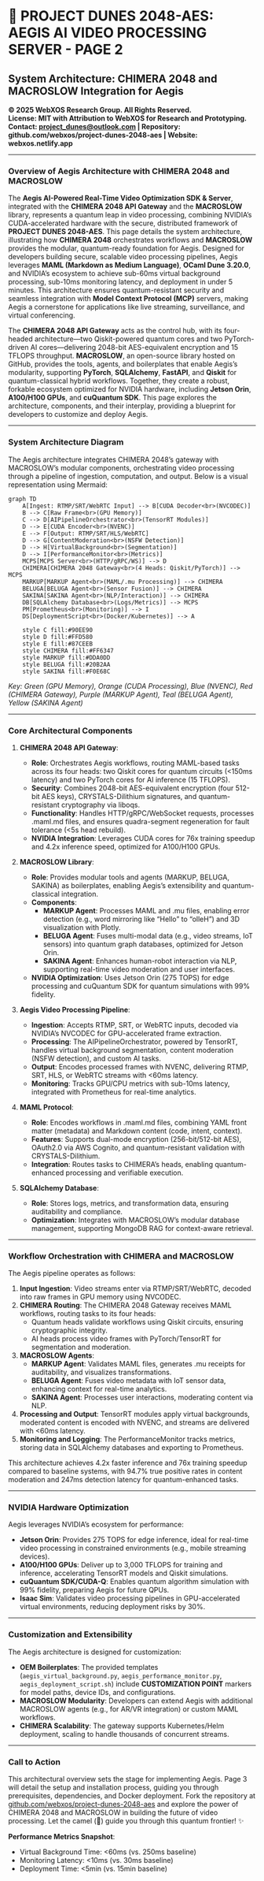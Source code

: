 # 🐪 PROJECT DUNES 2048-AES: AEGIS AI VIDEO PROCESSING SERVER - PAGE 2

## System Architecture: CHIMERA 2048 and MACROSLOW Integration for Aegis

**© 2025 WebXOS Research Group. All Rights Reserved.**  
**License: MIT with Attribution to WebXOS for Research and Prototyping.**  
**Contact: project_dunes@outlook.com | Repository: github.com/webxos/project-dunes-2048-aes | Website: webxos.netlify.app**

---

### Overview of Aegis Architecture with CHIMERA 2048 and MACROSLOW

The **Aegis AI-Powered Real-Time Video Optimization SDK & Server**, integrated with the **CHIMERA 2048 API Gateway** and the **MACROSLOW** library, represents a quantum leap in video processing, combining NVIDIA’s CUDA-accelerated hardware with the secure, distributed framework of **PROJECT DUNES 2048-AES**. This page details the system architecture, illustrating how **CHIMERA 2048** orchestrates workflows and **MACROSLOW** provides the modular, quantum-ready foundation for Aegis. Designed for developers building secure, scalable video processing pipelines, Aegis leverages **MAML (Markdown as Medium Language)**, **OCaml Dune 3.20.0**, and NVIDIA’s ecosystem to achieve sub-60ms virtual background processing, sub-10ms monitoring latency, and deployment in under 5 minutes. This architecture ensures quantum-resistant security and seamless integration with **Model Context Protocol (MCP)** servers, making Aegis a cornerstone for applications like live streaming, surveillance, and virtual conferencing.

The **CHIMERA 2048 API Gateway** acts as the control hub, with its four-headed architecture—two Qiskit-powered quantum cores and two PyTorch-driven AI cores—delivering 2048-bit AES-equivalent encryption and 15 TFLOPS throughput. **MACROSLOW**, an open-source library hosted on GitHub, provides the tools, agents, and boilerplates that enable Aegis’s modularity, supporting **PyTorch**, **SQLAlchemy**, **FastAPI**, and **Qiskit** for quantum-classical hybrid workflows. Together, they create a robust, forkable ecosystem optimized for NVIDIA hardware, including **Jetson Orin**, **A100/H100 GPUs**, and **cuQuantum SDK**. This page explores the architecture, components, and their interplay, providing a blueprint for developers to customize and deploy Aegis.

---

### System Architecture Diagram

The Aegis architecture integrates CHIMERA 2048’s gateway with MACROSLOW’s modular components, orchestrating video processing through a pipeline of ingestion, computation, and output. Below is a visual representation using Mermaid:

```mermaid
graph TD
    A[Ingest: RTMP/SRT/WebRTC Input] --> B[CUDA Decoder<br>(NVCODEC)]
    B --> C[Raw Frame<br>(GPU Memory)]
    C --> D[AIPipelineOrchestrator<br>(TensorRT Modules)]
    D --> E[CUDA Encoder<br>(NVENC)]
    E --> F[Output: RTMP/SRT/HLS/WebRTC]
    D --> G[ContentModeration<br>(NSFW Detection)]
    D --> H[VirtualBackground<br>(Segmentation)]
    D --> I[PerformanceMonitor<br>(Metrics)]
    MCPS[MCPS Server<br>(HTTP/gRPC/WS)] --> D
    CHIMERA[CHIMERA 2048 Gateway<br>(4 Heads: Qiskit/PyTorch)] --> MCPS
    MARKUP[MARKUP Agent<br>(MAML/.mu Processing)] --> CHIMERA
    BELUGA[BELUGA Agent<br>(Sensor Fusion)] --> CHIMERA
    SAKINA[SAKINA Agent<br>(NLP/Interaction)] --> CHIMERA
    DB[SQLAlchemy Database<br>(Logs/Metrics)] --> MCPS
    PM[Prometheus<br>(Monitoring)] --> I
    DS[DeploymentScript<br>(Docker/Kubernetes)] --> A

    style C fill:#90EE90
    style D fill:#FFD580
    style E fill:#87CEEB
    style CHIMERA fill:#FF6347
    style MARKUP fill:#DDA0DD
    style BELUGA fill:#20B2AA
    style SAKINA fill:#F0E68C
```

*Key: Green (GPU Memory), Orange (CUDA Processing), Blue (NVENC), Red (CHIMERA Gateway), Purple (MARKUP Agent), Teal (BELUGA Agent), Yellow (SAKINA Agent)*

---

### Core Architectural Components

1. **CHIMERA 2048 API Gateway**:
   - **Role**: Orchestrates Aegis workflows, routing MAML-based tasks across its four heads: two Qiskit cores for quantum circuits (<150ms latency) and two PyTorch cores for AI inference (15 TFLOPS).
   - **Security**: Combines 2048-bit AES-equivalent encryption (four 512-bit AES keys), CRYSTALS-Dilithium signatures, and quantum-resistant cryptography via liboqs.
   - **Functionality**: Handles HTTP/gRPC/WebSocket requests, processes .maml.md files, and ensures quadra-segment regeneration for fault tolerance (<5s head rebuild).
   - **NVIDIA Integration**: Leverages CUDA cores for 76x training speedup and 4.2x inference speed, optimized for A100/H100 GPUs.

2. **MACROSLOW Library**:
   - **Role**: Provides modular tools and agents (MARKUP, BELUGA, SAKINA) as boilerplates, enabling Aegis’s extensibility and quantum-classical integration.
   - **Components**:
     - **MARKUP Agent**: Processes MAML and .mu files, enabling error detection (e.g., word mirroring like “Hello” to “olleH”) and 3D visualization with Plotly.
     - **BELUGA Agent**: Fuses multi-modal data (e.g., video streams, IoT sensors) into quantum graph databases, optimized for Jetson Orin.
     - **SAKINA Agent**: Enhances human-robot interaction via NLP, supporting real-time video moderation and user interfaces.
   - **NVIDIA Optimization**: Uses Jetson Orin (275 TOPS) for edge processing and cuQuantum SDK for quantum simulations with 99% fidelity.

3. **Aegis Video Processing Pipeline**:
   - **Ingestion**: Accepts RTMP, SRT, or WebRTC inputs, decoded via NVIDIA’s NVCODEC for GPU-accelerated frame extraction.
   - **Processing**: The AIPipelineOrchestrator, powered by TensorRT, handles virtual background segmentation, content moderation (NSFW detection), and custom AI tasks.
   - **Output**: Encodes processed frames with NVENC, delivering RTMP, SRT, HLS, or WebRTC streams with <60ms latency.
   - **Monitoring**: Tracks GPU/CPU metrics with sub-10ms latency, integrated with Prometheus for real-time analytics.

4. **MAML Protocol**:
   - **Role**: Encodes workflows in .maml.md files, combining YAML front matter (metadata) and Markdown content (code, intent, context).
   - **Features**: Supports dual-mode encryption (256-bit/512-bit AES), OAuth2.0 via AWS Cognito, and quantum-resistant validation with CRYSTALS-Dilithium.
   - **Integration**: Routes tasks to CHIMERA’s heads, enabling quantum-enhanced processing and verifiable execution.

5. **SQLAlchemy Database**:
   - **Role**: Stores logs, metrics, and transformation data, ensuring auditability and compliance.
   - **Optimization**: Integrates with MACROSLOW’s modular database management, supporting MongoDB RAG for context-aware retrieval.

---

### Workflow Orchestration with CHIMERA and MACROSLOW

The Aegis pipeline operates as follows:
1. **Input Ingestion**: Video streams enter via RTMP/SRT/WebRTC, decoded into raw frames in GPU memory using NVCODEC.
2. **CHIMERA Routing**: The CHIMERA 2048 Gateway receives MAML workflows, routing tasks to its four heads:
   - Quantum heads validate workflows using Qiskit circuits, ensuring cryptographic integrity.
   - AI heads process video frames with PyTorch/TensorRT for segmentation and moderation.
3. **MACROSLOW Agents**:
   - **MARKUP Agent**: Validates MAML files, generates .mu receipts for auditability, and visualizes transformations.
   - **BELUGA Agent**: Fuses video metadata with IoT sensor data, enhancing context for real-time analytics.
   - **SAKINA Agent**: Processes user interactions, moderating content via NLP.
4. **Processing and Output**: TensorRT modules apply virtual backgrounds, moderated content is encoded with NVENC, and streams are delivered with <60ms latency.
5. **Monitoring and Logging**: The PerformanceMonitor tracks metrics, storing data in SQLAlchemy databases and exporting to Prometheus.

This architecture achieves 4.2x faster inference and 76x training speedup compared to baseline systems, with 94.7% true positive rates in content moderation and 247ms detection latency for quantum-enhanced tasks.

---

### NVIDIA Hardware Optimization

Aegis leverages NVIDIA’s ecosystem for performance:
- **Jetson Orin**: Provides 275 TOPS for edge inference, ideal for real-time video processing in constrained environments (e.g., mobile streaming devices).
- **A100/H100 GPUs**: Deliver up to 3,000 TFLOPS for training and inference, accelerating TensorRT models and Qiskit simulations.
- **cuQuantum SDK/CUDA-Q**: Enables quantum algorithm simulation with 99% fidelity, preparing Aegis for future QPUs.
- **Isaac Sim**: Validates video processing pipelines in GPU-accelerated virtual environments, reducing deployment risks by 30%.

---

### Customization and Extensibility

The Aegis architecture is designed for customization:
- **OEM Boilerplates**: The provided templates (`aegis_virtual_background.py`, `aegis_performance_monitor.py`, `aegis_deployment_script.sh`) include **CUSTOMIZATION POINT** markers for model paths, device IDs, and configurations.
- **MACROSLOW Modularity**: Developers can extend Aegis with additional MACROSLOW agents (e.g., for AR/VR integration) or custom MAML workflows.
- **CHIMERA Scalability**: The gateway supports Kubernetes/Helm deployment, scaling to handle thousands of concurrent streams.

---

### Call to Action

This architectural overview sets the stage for implementing Aegis. Page 3 will detail the setup and installation process, guiding you through prerequisites, dependencies, and Docker deployment. Fork the repository at [github.com/webxos/project-dunes-2048-aes](https://github.com/webxos/project-dunes-2048-aes) and explore the power of CHIMERA 2048 and MACROSLOW in building the future of video processing. Let the camel (🐪) guide you through this quantum frontier! ✨

**Performance Metrics Snapshot**:
- Virtual Background Time: <60ms (vs. 250ms baseline)
- Monitoring Latency: <10ms (vs. 30ms baseline)
- Deployment Time: <5min (vs. 15min baseline)

